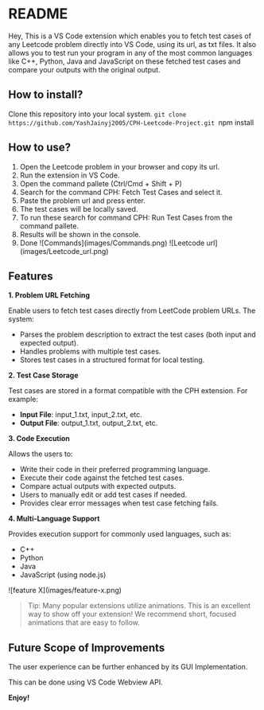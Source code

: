 # README


Hey,
This is a VS Code extension which enables you to fetch test cases of any Leetcode problem directly into VS Code, using its url, as txt files.
It also allows you to test run your program in any of the most common languages like C++, Python, Java and JavaScript on these fetched test cases and compare your outputs with the original output.


## How to install?

Clone this repository into your local system.
`git clone https://github.com/YashJainyj2005/CPH-Leetcode-Project.git
`npm install

## How to use?


1. Open the Leetcode problem in your browser and copy its url.
2. Run the extension in VS Code.
3. Open the command pallete (Ctrl/Cmd + Shift + P)
4. Search for the command CPH: Fetch Test Cases and select it.
5. Paste the problem url and press enter.
6. The test cases will be locally saved.
7. To run these search for command CPH: Run Test Cases from the command pallete.
8. Results will be shown in the console.
9. Done
\!\[Commands\]\(images/Commands.png\)
\!\[Leetcode url\]\(images/Leetcode_url.png\)

## Features

**1. Problem URL Fetching**

Enable users to fetch test cases directly from LeetCode problem URLs. The system:

- Parses the problem description to extract the test cases (both input and expected output).
- Handles problems with multiple test cases.
- Stores test cases in a structured format for local testing.

**2. Test Case Storage**

Test cases are stored in a format compatible with the CPH extension. For example:

- **Input File**: input_1.txt, input_2.txt, etc.
- **Output File**: output_1.txt, output_2.txt, etc.

**3. Code Execution**

Allows the users to:

- Write their code in their preferred programming language.
- Execute their code against the fetched test cases.
- Compare actual outputs with expected outputs.
- Users to manually edit or add test cases if needed.
- Provides clear error messages when test case fetching fails.

**4. Multi-Language Support**

Provides execution support for commonly used languages, such as:

- C++
- Python
- Java
- JavaScript (using node.js)

\!\[feature X\]\(images/feature-x.png\)

> Tip: Many popular extensions utilize animations. This is an excellent way to show off your extension! We recommend short, focused animations that are easy to follow.


## Future Scope of Improvements

The user experience can be further enhanced by its GUI Implementation.

This can be done using VS Code Webview API.

**Enjoy!**
